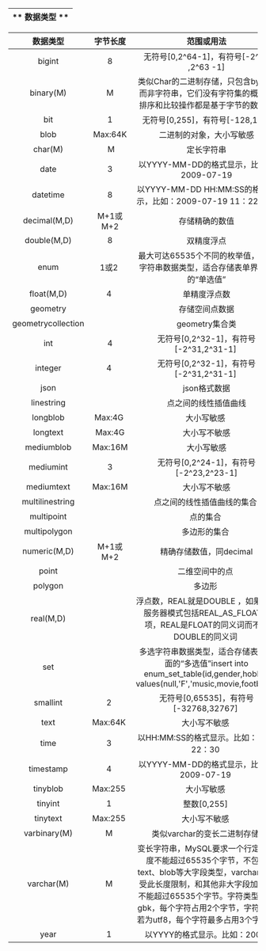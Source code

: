 | ** 数据类型     **        |
| :---: |


| 数据类型 | 字节长度 | 范围或用法 |
| :---: | :---: | :---: |
| bigint | 8 | 无符号\[0,2^64-1\]，有符号\[-2^63 ,2^63 -1\] |
| binary\(M\) | M | 类似Char的二进制存储，只包含byte串而非字符串，它们没有字符集的概念，排序和比较操作都是基于字节的数字值 |
| bit | 1 | 无符号\[0,255\]，有符号\[-128,127\] |
| blob | Max:64K | 二进制的对象，大小写敏感 |
| char\(M\) |  M | 定长字符串 |
| date | 3 | 以YYYY-MM-DD的格式显示，比如：2009-07-19 |
| datetime | 8 | 以YYYY-MM-DD HH:MM:SS的格式显示，比如：2009-07-19 11：22：30 |
| decimal\(M,D\) | M+1或M+2 | 存储精确的数值 |
| double\(M,D\) | 8 | 双精度浮点 |
| enum | 1或2  | 最大可达65535个不同的枚举值，单选字符串数据类型，适合存储表单界面中的“单选值” |
| float\(M,D\) | 4  | 单精度浮点数 |
| geometry |  | 存储空间点数据 |
| geometrycollection |  | geometry集合类 |
| int | 4 | 无符号\[0,2^32-1\]，有符号\[-2^31,2^31-1\]  |
| integer | 4  | 无符号\[0,2^32-1\]，有符号\[-2^31,2^31-1\]  |
| json |  | json格式数据 |
| linestring |  | 点之间的线性插值曲线 |
| longblob | Max:4G  | 大小写敏感  |
| longtext | Max:4G | 大小写不敏感 |
| mediumblob | Max:16M | 大小写敏感 |
| mediumint | 3 | 无符号\[0,2^24-1\]，有符号\[-2^23,2^23-1\] |
| mediumtext | Max:16M | 大小写不敏感 |
| multilinestring |  | 点之间的线性插值曲线的集合  |
| multipoint |  | 点的集合  |
| multipolygon |  | 多边形的集合  |
| numeric\(M,D\) | M+1或M+2 | 精确存储数值，同decimal |
| point |  | 二维空间中的点  |
| polygon |  | 多边形  |
| real\(M,D\) |  | 浮点数，REAL就是DOUBLE ，如果SQL服务器模式包括REAL\_AS\_FLOAT选项，REAL是FLOAT的同义词而不是DOUBLE的同义词  |
| set |  | 多选字符串数据类型，适合存储表单界面的“多选值”insert into enum\_set\_table\(id,gender,hobby\) values\(null,'F','music,movie,footbal'\);  |
| smallint | 2  | 无符号\[0,65535\]，有符号\[-32768,32767\]  |
| text | Max:64K  | 大小写不敏感  |
| time | 3  | 以HH:MM:SS的格式显示。比如：11：22：30  |
| timestamp | 4  | 以YYYY-MM-DD的格式显示，比如：2009-07-19  |
| tinyblob | Max:255  | 大小写敏感  |
| tinyint | 1  | 整数\[0,255\]  |
| tinytext | Max:255  | 大小写不敏感  |
| varbinary\(M\) | M  | 类似varchar的变长二进制存储  |
| varchar\(M\) | M  | 变长字符串，MySQL要求一个行定义长度不能超过65535个字节，不包括text、blob等大字段类型，varchar长度受此长度限制，和其他非大字段加起来不能超过65535个字节。字符类型若为gbk，每个字符占用2个字节，字符类型若为utf8，每个字符最多占用3个字节。 |
| year | 1  | 以YYYY的格式显示。比如：2009  |



